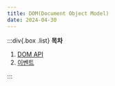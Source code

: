 ```yaml
---
title: DOM(Document Object Model)
date: 2024-04-30
---
```


:::div{.box .list}
**목차**

1. [DOM API](/javascript/chapter12/12-1)
1. [이벤트](/javascript/chapter12/12-2)

:::
